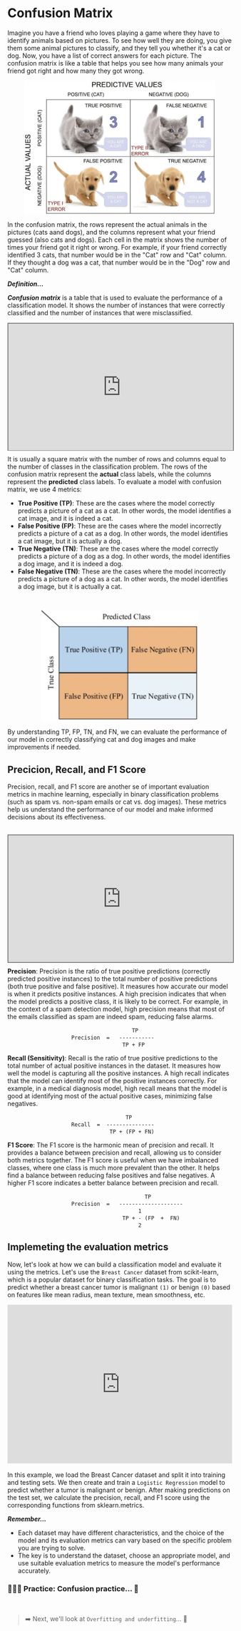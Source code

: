 # Confusion Matrix

Imagine you have a friend who loves playing a game where they have to identify animals based on pictures. To see how well they are doing, you give them some animal pictures to classify, and they tell you whether it's a cat or dog. Now, you have a list of correct answers for each picture. The confusion matrix is like a table that helps you see how many animals your friend got right and how many they got wrong.

  <img src="./model-evaluation/cat-dog-confuion-matrix.webp" alt="cat-dog-confuion-matrix.webp" style="display: block;
  margin-left: auto;
  margin-right: auto;
  height: 300px">


In the confusion matrix, the rows represent the actual animals in the pictures (cats aand dogs), and the columns represent what your friend guessed (also cats and dogs). Each cell in the matrix shows the number of times your friend got it right or wrong. For example, if your friend correctly identified 3 cats, that number would be in the "Cat" row and "Cat" column. If they thought a dog was a cat, that number would be in the "Dog" row and "Cat" column.

<aside>

**_Definition..._**

**_Confusion matrix_** is a table that is used to evaluate the performance of a classification model. It shows the number of instances that were correctly classified and the number of instances that were misclassified.
</aside>

<div style="position: relative; padding-bottom: 56.25%; height: 0;"><iframe src="https://www.youtube.com/embed/_cpiuMuFj3U" title="Machine Learning" frameborder="0" allow="accelerometer; autoplay; clipboard-write; encrypted-media; gyroscope; picture-in-picture" allowfullscreen style="position: absolute; top: 0; left: 0; width: 100%; height: 100%; border: 2px solid grey;"></iframe></div>

It is usually a square matrix with the number of rows and columns equal to the number of classes in the classification problem. The rows of the confusion matrix represent the **actual** class labels, while the columns represent the **predicted** class labels. To evaluate a model with confusion matrix, we use 4 metrics:
- **True Positive (TP)**: These are the cases where the model correctly predicts a picture of a cat as a cat. In other words, the model identifies a cat image, and it is indeed a cat.
- **False Positive (FP)**: These are the cases where the model incorrectly predicts a picture of a cat as a dog. In other words, the model identifies a cat image, but it is actually a dog.
- **True Negative (TN)**: These are the cases where the model correctly predicts a picture of a dog as a dog. In other words, the model identifies a dog image, and it is indeed a dog.
- **False Negative (TN)**: These are the cases where the model incorrectly predicts a picture of a dog as a cat. In other words, the model identifies a dog image, but it is actually a cat.

<br>

 <img src="./model-evaluation/confusion-matrix.jpg" alt="confusion-matrix.jpg" style="display: block;
  margin-left: auto;
  margin-right: auto;
  height: 250px">

By understanding TP, FP, TN, and FN, we can evaluate the performance of our model in correctly classifying cat and dog images and make improvements if needed.

## Precicion, Recall, and F1 Score
Precision, recall, and F1 score are another se of important evaluation metrics in machine learning, especially in binary classification problems (such as spam vs. non-spam emails or cat vs. dog images). These metrics help us understand the performance of our model and make informed decisions about its effectiveness.

<br>
<div style="position: relative; padding-bottom: 56.25%; height: 0;"><iframe src="https://www.youtube.com/embed/qWfzIYCvBqo" title="Recall and Precision" frameborder="0" allow="accelerometer; autoplay; clipboard-write; encrypted-media; gyroscope; picture-in-picture" allowfullscreen style="position: absolute; top: 0; left: 0; width: 100%; height: 100%; border: 2px solid grey;"></iframe></div>

**Precision**: Precision is the ratio of true positive predictions (correctly predicted positive instances) to the total number of positive predictions (both true positive and false positive). It measures how accurate our model is when it predicts positive instances. A high precision indicates that when the model predicts a positive class, it is likely to be correct. For example, in the context of a spam detection model, high precision means that most of the emails classified as spam are indeed spam, reducing false alarms.

```
                                       TP     
                    Precision  =   ----------- 
                                    TP + FP 
```

**Recall (Sensitivity)**: Recall is the ratio of true positive predictions to the total number of actual positive instances in the dataset. It measures how well the model is capturing all the positive instances. A high recall indicates that the model can identify most of the positive instances correctly. For example, in a medical diagnosis model, high recall means that the model is good at identifying most of the actual positive cases, minimizing false negatives.

```
                                     TP     
                    Recall  =  --------------- 
                                TP + (FP + FN) 
```

**F1 Score**: The F1 score is the harmonic mean of precision and recall. It provides a balance between precision and recall, allowing us to consider both metrics together. The F1 score is useful when we have imbalanced classes, where one class is much more prevalent than the other. It helps find a balance between reducing false positives and false negatives. A higher F1 score indicates a better balance between precision and recall.

```
                                           TP       
                    Precision  =   -------------------- 
                                         1             
                                    TP + - (FP  +  FN) 
                                         2             
```

## Implemeting the evaluation metrics
Now, let's look at how we can build a classification model and evaluate it using the metrics. Let's use the `Breast Cancer` dataset from scikit-learn, which is a popular dataset for binary classification tasks. The goal is to predict whether a breast cancer tumor is malignant `(1)` or benign `(0)` based on features like mean radius, mean texture, mean smoothness, etc.

<iframe src="https://trinket.io/embed/python3/c3443c6f58?toggleCode=true&runOption=run" width="100%" height="356" frameborder="0" marginwidth="0" marginheight="0" allowfullscreen></iframe>

In this example, we load the Breast Cancer dataset and split it into training and testing sets. We then create and train a `Logistic Regression` model to predict whether a tumor is malignant or benign. After making predictions on the test set, we calculate the precision, recall, and F1 score using the corresponding functions from sklearn.metrics.

<aside>

**_Remember..._** 

- Each dataset may have different characteristics, and the choice of the model and its evaluation metrics can vary based on the specific problem you are trying to solve. 
- The key is to understand the dataset, choose an appropriate model, and use suitable evaluation metrics to measure the model's performance accurately.
</aside>

### 👩🏾‍🎨 Practice: Confusion practice... 🎯

<br>

> ➡️ Next, we'll look at `Overfitting and underfitting`... 🎯